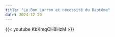 ```yaml
---
title: "Le Bon Larron et nécessité du Baptême"
date: 2024-12-20
---
```


{{< youtube KbKmqCH8HzM >}}
